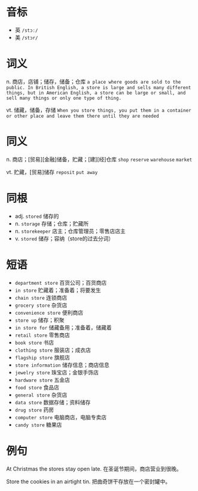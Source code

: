 # 音标

- 英 `/stɔː/`
- 美 `/stɔr/`

# 词义

n. 商店，店铺；储存，储备；仓库
`a place where goods are sold to the public. In British English, a store is large and sells many different things, but in American English, a store can be large or small, and sell many things or only one type of thing.`

vt. 储藏，储备，存储
`When you store things, you put them in a container or other place and leave them there until they are needed`

# 同义

n. 商店；[贸易][金融]储备，贮藏；[建][经]仓库
`shop` `reserve` `warehouse` `market`

vt. 贮藏，[贸易]储存
`reposit` `put away`

# 同根

- adj. `stored` 储存的
- n. `storage` 存储；仓库；贮藏所
- n. `storekeeper` 店主；仓库管理员；零售店店主
- v. `stored` 储存；容纳（store的过去分词）

# 短语

- `department store` 百货公司；百货商店
- `in store` 贮藏着；准备着；将要发生
- `chain store` 连锁商店
- `grocery store` 杂货店
- `convenience store` 便利商店
- `store up` 储存；积聚
- `in store for` 储藏备用；准备着，储藏着
- `retail store` 零售商店
- `book store` 书店
- `clothing store` 服装店；成衣店
- `flagship store` 旗舰店
- `store information` 储存信息；商店信息
- `jewelry store` 珠宝店；金银手饰店
- `hardware store` 五金店
- `food store` 食品店
- `general store` 杂货店
- `data store` 数据存储；资料储存
- `drug store` 药房
- `computer store` 电脑商店，电脑专卖店
- `candy store` 糖果店

# 例句

At Christmas the stores stay open late.
在圣诞节期间，商店营业到很晚。

Store the cookies in an airtight tin.
把曲奇饼干存放在一个密封罐中。


